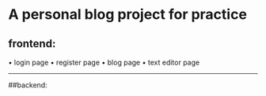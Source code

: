 # A personal blog project for practice
## frontend:
• login page
• register page
• blog page 
• text editor page

---
##backend:

